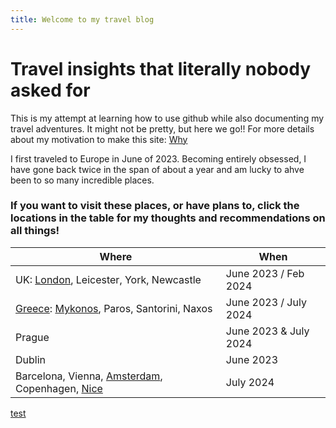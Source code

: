 ```yaml
---
title: Welcome to my travel blog
---
```

# Travel insights that literally nobody asked for
This is my attempt at learning how to use github while also documenting my travel adventures. 
It might not be pretty, but here we go!! For more details about my motivation to make this site: [Why](./Why.md)

I first traveled to Europe in June of 2023. Becoming entirely obsessed, I have gone back twice in the span of about a year and am lucky to ahve been to so many incredible places. 

### If you want to visit these places, or have plans to, click the locations in the table for my thoughts and recommendations on all things!

| Where | When |
| ----------- | ----------- |
| UK: [London](./locations/london.md), Leicester, York, Newcastle | June 2023 / Feb 2024 |
| [Greece](./locations/greece_overall.md): [Mykonos](./locations/mykonos.md), Paros, Santorini, Naxos | June 2023 / July 2024 |
| Prague | June 2023 & July 2024 |
| Dublin | June 2023 |
| Barcelona, Vienna, [Amsterdam](./locations/amsterdam.md), Copenhagen, [Nice](./locations/SOF.md) | July 2024 |



[test](./test.md)
